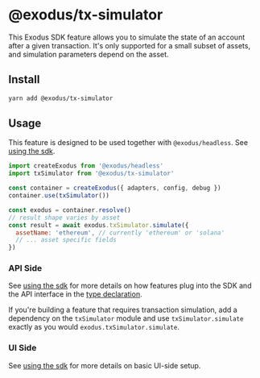 # @exodus/tx-simulator

This Exodus SDK feature allows you to simulate the state of an account after a given transaction. It's only supported for a small subset of assets, and simulation parameters depend on the asset.

## Install

```sh
yarn add @exodus/tx-simulator
```

## Usage

This feature is designed to be used together with `@exodus/headless`. See [using the sdk](../../docs/development/using-the-sdk.md).

```js
import createExodus from '@exodus/headless'
import txSimulator from '@exodus/tx-simulator'

const container = createExodus({ adapters, config, debug })
container.use(txSimulator())

const exodus = container.resolve()
// result shape varies by asset
const result = await exodus.txSimulator.simulate({
  assetName: 'ethereum', // currently 'ethereum' or 'solana'
  // ... asset specific fields
})
```

### API Side

See [using the sdk](../../docs/development/using-the-sdk.md#setup-the-api-side) for more details on how features plug into the SDK and the API interface in the [type declaration](./src/api/index.ts).

If you're building a feature that requires transaction simulation, add a dependency on the `txSimulator` module and use `txSimulator.simulate` exactly as you would `exodus.txSimulator.simulate`.

### UI Side

See [using the sdk](../../docs/development/using-the-sdk.md#events) for more details on basic UI-side setup.
